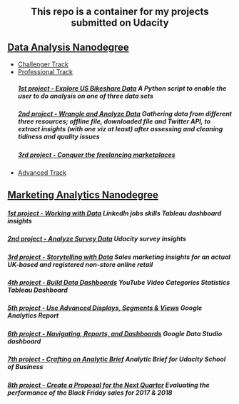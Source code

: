 <p><h2 align="center">This repo is a container for my projects submitted on Udacity</h2></p>

## [Data Analysis Nanodegree](Data%20Analysis%20Nanodegree)
* [Challenger Track](Data%20Analysis%20Nanodegree/1.%20Challenger%20Track "My XLSX solved files and certification of track exam")
* [Professional Track](Data%20Analysis%20Nanodegree/2.%20Professional%20Track "Professional Track Projects")
     ##### [1st project - Explore US Bikeshare Data](Data%20Analysis%20Nanodegree/2.%20Professional%20Track/1st%20proj%20-%20%20Explore%20US%20Bikeshare%20Data "A Python script to enable the user to do analysis on one of three data sets") *A Python script to enable the user to do analysis on one of three data sets*
     ##### [2nd project - Wrangle and Analyze Data](Data%20Analysis%20Nanodegree/2.%20Professional%20Track/2nd%20proj%20-%20%20Wrangle%20and%20Analyze%20Data "Gathering data from different three resources; offline file, downloaded file and Twitter API, to extract insights (with one viz at least) after assessing and cleaning tidiness and quality issues") *Gathering data from different three resources; offline file, downloaded file and Twitter API, to extract insights (with one viz at least) after assessing and cleaning tidiness and quality issues*
     ##### [3rd project - Conquer the freelancing marketplaces](Data%20Analysis%20Nanodegree/2.%20Professional%20Track/3rd%20proj%20-%20%20Conquer%20the%20freelancing%20marketplaces)<br>
* [Advanced Track](Data%20Analysis%20Nanodegree/3.%20Advanced%20Track "Advanced Track Projects")

## [Marketing Analytics Nanodegree](Marketing%20Analytics%20Nanodegree)
##### [1st project - Working with Data](Marketing%20Analytics%20Nanodegree/1st%20proj%20-%20%20LinkedIn%20jobs%20skills%20Tableau%20dashboard%20insights "LinkedIn jobs skills Tableau dashboard insights") *LinkedIn jobs skills Tableau dashboard insights*
##### [2nd project - Analyze Survey Data](Marketing%20Analytics%20Nanodegree/2nd%20proj%20-%20Udacity%20survey%20insights "Udacity survey insights") *Udacity survey insights*
##### [3rd project - Storytelling with Data](Marketing%20Analytics%20Nanodegree/3rd%20proj%20-%20%20%20Sales%20marketing%20insights%20for%20an%20actual%20UK-based%20and%20registered%20non-store%20online%20retail "Sales marketing insights for an actual UK-based and registered non-store online retail") *Sales marketing insights for an actual UK-based and registered non-store online retail*
##### [4th project - Build Data Dashboards](Marketing%20Analytics%20Nanodegree/4th%20proj%20-%20YouTube%20Video%20Categories%20Statistics%20Tableau%20Dashboard "YouTube Video Categories Statistics Tableau Dashboard") *YouTube Video Categories Statistics Tableau Dashboard*
##### [5th project - Use Advanced Displays, Segments & Views](Marketing%20Analytics%20Nanodegree/5th%20proj%20-%20Google%20Analytics%20Report "Google Analytics Report") *Google Analytics Report*
##### [6th project - Navigating, Reports, and Dashboards](Marketing%20Analytics%20Nanodegree/6th%20proj%20-%20Google%20Data%20Studio%20dashboard "Google Data Studio dashboard") *Google Data Studio dashboard*
##### [7th project - Crafting an Analytic Brief](Marketing%20Analytics%20Nanodegree/7th%20proj%20-%20%20Analytic%20Brief%20for%20Udacity%20School%20of%20Business "Analytic Brief for Udacity School of Business") *Analytic Brief for Udacity School of Business*
##### [8th project - Create a Proposal for the Next Quarter](Marketing%20Analytics%20Nanodegree/8th%20proj%20-%20Create%20a%20Proposal%20for%20the%20Next%20Quarter "Evaluating the performance of the Black Friday sales for 2017 & 2018") *Evaluating the performance of the Black Friday sales for 2017 & 2018*
